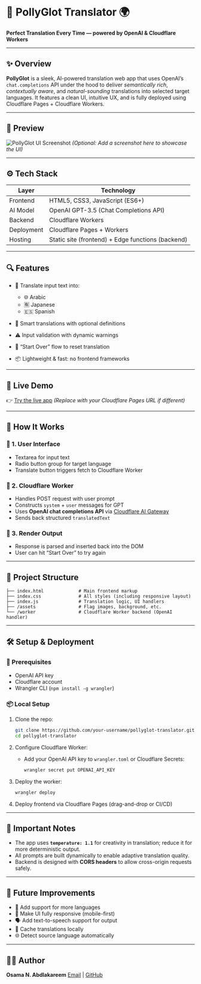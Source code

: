 # 🦜 PollyGlot Translator 🌍

**Perfect Translation Every Time — powered by OpenAI & Cloudflare Workers**

---

## ✨ Overview

**PollyGlot** is a sleek, AI-powered translation web app that uses OpenAI’s `chat.completions` API under the hood to deliver *semantically rich*, *contextually aware*, and *natural-sounding* translations into selected target languages. It features a clean UI, intuitive UX, and is fully deployed using Cloudflare Pages + Cloudflare Workers.

---

## 📸 Preview

![PollyGlot UI Screenshot](./assets/screenshot.png)
*(Optional: Add a screenshot here to showcase the UI)*

---

## ⚙️ Tech Stack

| Layer      | Technology                                        |
| ---------- | ------------------------------------------------- |
| Frontend   | HTML5, CSS3, JavaScript (ES6+)                    |
| AI Model   | OpenAI GPT-3.5 (Chat Completions API)             |
| Backend    | Cloudflare Workers                                |
| Deployment | Cloudflare Pages + Workers                        |
| Hosting    | Static site (frontend) + Edge functions (backend) |

---

## 🔍 Features

* 🎯 Translate input text into:

  * 🌐 Arabic
  * 🈶 Japanese
  * 🇪🇸 Spanish
* 🧠 Smart translations with optional definitions
* ⚠️ Input validation with dynamic warnings
* 🔁 “Start Over” flow to reset translation
* 📦 Lightweight & fast: no frontend frameworks

---

## 🚀 Live Demo

👉 [Try the live app](https://translation-ai-app.osamaforedu.workers.dev/)
*(Replace with your Cloudflare Pages URL if different)*

---

## 🧰 How It Works

### 🔸 1. User Interface

* Textarea for input text
* Radio button group for target language
* Translate button triggers fetch to Cloudflare Worker

### 🔸 2. Cloudflare Worker

* Handles POST request with user prompt
* Constructs `system` + `user` messages for GPT
* Uses **OpenAI chat completions API** via [Cloudflare AI Gateway](https://developers.cloudflare.com/workers-ai/gateways/openai/)
* Sends back structured `translatedText`

### 🔸 3. Render Output

* Response is parsed and inserted back into the DOM
* User can hit “Start Over” to try again

---

## 📁 Project Structure

```
├── index.html             # Main frontend markup
├── index.css              # All styles (including responsive layout)
├── index.js               # Translation logic, UI handlers
├── /assets                # Flag images, background, etc.
└── /worker                # Cloudflare Worker backend (OpenAI handler)
```

---

## 🛠 Setup & Deployment

### 🔧 Prerequisites

* OpenAI API key
* Cloudflare account
* Wrangler CLI (`npm install -g wrangler`)

### 📦 Local Setup

1. Clone the repo:

   ```bash
   git clone https://github.com/your-username/pollyglot-translator.git
   cd pollyglot-translator
   ```

2. Configure Cloudflare Worker:

   * Add your OpenAI API key to `wrangler.toml` or Cloudflare Secrets:

     ```bash
     wrangler secret put OPENAI_API_KEY
     ```

3. Deploy the worker:

   ```bash
   wrangler deploy
   ```

4. Deploy frontend via Cloudflare Pages (drag-and-drop or CI/CD)

---

## 📌 Important Notes

* The app uses **`temperature: 1.1`** for creativity in translation; reduce it for more deterministic output.
* All prompts are built dynamically to enable adaptive translation quality.
* Backend is designed with **CORS headers** to allow cross-origin requests safely.

---

## 🧠 Future Improvements

* 🔄 Add support for more languages
* 📱 Make UI fully responsive (mobile-first)
* 🗣️ Add text-to-speech support for output
* 💾 Cache translations locally
* 🌐 Detect source language automatically

---

## 🧑‍💻 Author

**Osama N. Abdlakareem**
[Email](mailto:osamaforedu@gmail.com) | [GitHub](https://github.com/osamaforedu)
